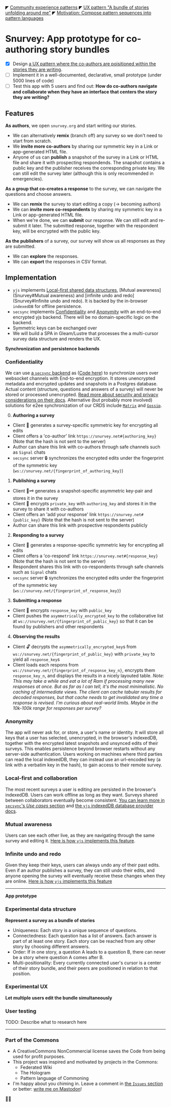 ◤ [Community experience patterns](./CommunityExperience.md)
◤ [UX pattern "A bundle of stories unfolding around me"](./StoryBundle.md)
◤ [Motivation: Compose pattern sequences into pattern languages](./ComposingPatterns.md)

# Snurvey: App prototype for co-authoring story bundles

- [x] Design [a UX pattern where the co-authors are poisitioned within the stories they are writing](./StoryBundle.md).
- [ ] Implement it in a well-documented, declarative, small prototype (under 5000 lines of code)
- [ ] Test this app with 5 users and find out: **How do co-authors navigate and collaborate when they have an interface that centers the story they are writing?**

## Features

**As authors**, we open `snurvey.org` and start writing our stories.
- We can alternatively **remix** (branch off) any survey so we don't need to start from scratch.
- We **invite more co-authors** by sharing our symmetric key in a Link or app-generated HTML file.
- Anyone of us can **publish** a snapshot of the survey in a Link or HTML file and share it with prospecting respondends. The snapshot contains a public key and the publisher receives the corresponding private key. We can still edit the survey later (although this is only recommended in emergencies).

**As a group that co-creates a response** to the survey, we can navigate the questions and choose answers.
- We can **remix** the survey to start editing a copy (-> becoming authors)
- We can **invite more co-respondents** by sharing my symmetric key in a Link or app-generated HTML file.
- When we're done, we can **submit** our response. We can still edit and re-submit it later.
The submitted response, together with the respondent key, will be encrypted with the public key.

**As the publishers** of a survey, our survey will show us all responses as they are submitted.
- We can **explore** the responses.
- We can **export** the responses in CSV format.

## Implementation

- `yjs` implements [Local-first shared data structures](./Snurvey.md#Local-first), [Mutual awareness](Snurvey#Mutual awareness) and [infinite undo and redo](Snurvey#Infinite undo and redo). It is backed by the in-browser `indexedDB` for offline persistence.
- `secsync` implements [Confidentiality](Snurvey#Confidentiality) and [Anonymity](Snurvey#Anonymity)
with an end-to-end encrypted yjs backend. There will be no domain-specific logic on the backend.
- Symmetric keys can be exchanged over
- We will build a SPA in Gleam/Lustre that processes the a multi-cursor survey data structure and renders the UX.

**Synchronization and persistence backends**

### Confidentiality

We can use [a `secsync` backend](https://www.secsync.com/) as ([Code here](https://github.com/nikgraf/secsync/tree/main/examples/backend)) to synchronize users over websocket channels with End-to-end encryption. It stores unencrypted metadata and encrypted updates and snapshots in a Postgres database. Actual content (structure, questions and answers of a survey) will never be stored or processed unencrypted. [Read more about security and privacy considerations on their docs](https://www.secsync.com/docs/security_and_privacy/considerations). Alternative (but probably more involved) solutions for e2ee synchronization of our CRDS include [`Matrix`](https://github.com/yousefED/matrix-crdt) and [`Gossip`](https://github.com/marcopolo/y-libp2p).

0. **Authoring a survey**
- Client 🔑 generates a survey-specific symmetric key for encrypting all edits
- Client offers a 'co-author' link `https://snurvey.net#{authoring_key}` (Note that the hash is not sent to the server)
- Author can share this link with co-authors through safe channels such as `Signal` chats
- `secsync` server 🔒 synchronizes the encrypted edits under the fingerprint of the symmetric key (`ws://snurvey.net/{fingerprint_of_authoring_key}`)

1. **Publishing a survey**
- Client 🔑🗝️ generates a snapshot-specific asymmetric key-pair and stores it in the survey
- Client 🔐 encrypts `private_key` with `authoring_key` and stores it in the survey to share it with co-authors
- Client offers an 'add your response' link `https://snurvey.net#{public_key}` (Note that the hash is not sent to the server)
- Author can share this link with prospective respondents publicly

2. **Responding to a survey**
- Client 🔑 generates a response-specific symmetric key for encrypting all edits
- Client offers a 'co-respond' link `https://snurvey.net#{response_key}` (Note that the hash is not sent to the server)
- Respondent shares this link with co-respondents through safe channels such as `Signal` chats
- `secsync` server 🔒 synchronizes the encrypted edits under the fingerprint of the symmetric key (`ws://snurvey.net/{fingerprint_of_response_key}`)

3. **Submitting a response**
- Client 🔐 encrypts `response_key` with `public_key`
- Client pushes the `asymmetrically_encrypted_key` to the collaborative list at `ws://snurvey.net/{fingerprint_of_public_key}` so that it can be found by publishers and other respondents

4. **Observing the results**
- Client 🔓 decrypts the `asymmetrically_encrypted_key`s from `ws://snurvey.net/{fingerprint_of_public_key}` with `private_key` to yield all `response_key`s
- Client loads each respons from `ws://snurvey.net/{fingerprint_of_response_key_n}`, encrypts them `response_key_n`, and displays the results in a nicely layouted table. _Note: This may take a while and eat a lot of Ram if processing many new responses at once. But as far as I can tell, it's the most minimalistic. No caching of intermediate views. The client can cache tabular results for decoded responses, but that cache needs to get invalidated any time a response is revised. I'm curious about real-world limits. Maybe in the 10k-100k range for responses per survey?_

### Anonymity

The app will never ask for, or store, a user's name or identity. It will store all keys that a user has selected, unencrypted, in the browser's indexedDB, together with the encrypted latest snapshots and unsynced edits of their surveys. This enables persistence beyond browser restarts without any server-side authentication. Users working on machines where third parties can read the local indexedDB, they can instead use an url-encoded key (a link with a verbatim key in the hash), to gain access to their remote survey.

### Local-first and collaboration

The most recent surveys a user is editing are persisted in the browser's indexedDB. Users can work offline as long as they want. Surveys shared between collaborators eventually become consistent. [You can learn more in `secsync`'s _Use cases_ section](https://www.secsync.com/#use-cases) and [the `yjs` indexedDB database provider docs](https://docs.yjs.dev/ecosystem/database-provider/y-indexeddb).

### Mutual awareness

Users can see each other live, as they are navigating through the same survey and editing it.
[Here is how `yjs` implements this feature](https://docs.yjs.dev/getting-started/adding-awareness).

### Infinite undo and redo

Given they keep their keys, users can always undo any of their past edits. Even if an author publishes a survey, they can still undo their edits, and anyone opening the survey will eventually receive these changes when they are online.
[Here is how `yjs` implements this feature](https://docs.yjs.dev/api/undo-manager)

-----

**App prototype**

### Experimental data structure

**Represent a survey as a bundle of stories**
- Uniqueness: Each story is a unique sequence of questions.
- Connectedness: Each question has a list of answers. Each answer is part of at least one story. Each story can be reached from any other story by choosing different answers.
- Order: If in one story, a question A leads to a question B, there can never be a story where question A comes after B.
- Multi-positionality: Every currently connected user's cursor is a center of their story bundle, and their peers are positioned in relation to that position.

### Experimental UX

**Let multiple users edit the bundle simultaneously**

### User testing

TODO: Describe what to research here

-----

### Part of the Commons

- A CreativeCommons NonCommercial license saves the Code from being used for profit purposes.
- This project was inspired and motivated by projects in the Commons:
  - Federated Wiki
  - The Hologram
  - Pattern language of Commoning
- I'm happy about you chiming in. Leave a comment in [the `Issues` section](https://codeberg.org/upsiflu/learning-and-experimenting/issues) or better: [write me on Mastodon](@flupsi@degrowth.social)!

🐐💨
